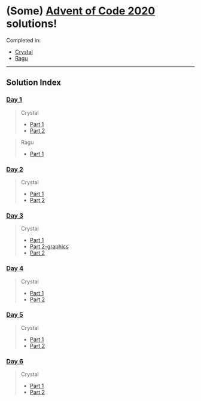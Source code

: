 # (Some) [Advent of Code 2020](https://adventofcode.com/2020/) solutions!

Completed in:
- [Crystal](https://crystal-lang.org/)
- [Ragu](https://raku.org)
----

## Solution Index

### [Day 1](https://adventofcode.com/2020/day/1)

> Crystal
> - [Part 1](./day1/day1-part1.cr)
> - [Part 2](./day1/day1-part2.cr)

> Ragu
> - [Part 1](./day1/day1-part1.p6)

### [Day 2](https://adventofcode.com/2020/day/2)

> Crystal
> - [Part 1](./day2/day2-part1.cr)
> - [Part 2](./day2/day2-part2.cr)

### [Day 3](https://adventofcode.com/2020/day/3)

> Crystal
> - [Part 1](./day3/day3-part1.cr)
> - [Part 2-graphics](./day3/day3-part2-graphics.cr)
> - [Part 2](./day3/day3-part2.cr)

### [Day 4](https://adventofcode.com/2020/day/4)

> Crystal
> - [Part 1](./day4/day4-part1.cr)
> - [Part 2](./day4/day4-part2.cr)

### [Day 5](https://adventofcode.com/2020/day/5)

> Crystal
> - [Part 1](./day5/day5-part1.cr)
> - [Part 2](./day5/day5-part2.cr)

### [Day 6](https://adventofcode.com/2020/day/6)

> Crystal
> - [Part 1](./day6/day6-part1.cr)
> - [Part 2](./day6/day6-part2.cr)

